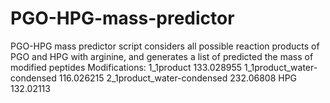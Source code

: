 # PGO-HPG-mass-predictor
PGO-HPG mass predictor script considers all possible reaction products of PGO and HPG with arginine, and generates a list of predicted the mass of modified peptides 
Modifications:
1_1product 	133.028955
1_1product_water-condensed	116.026215
2_1product_water-condensed	232.06808
HPG	132.02113
